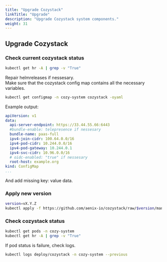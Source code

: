 ```yaml
---
title: "Upgrade Cozystack"
linkTitle: "Upgrade"
description: "Upgrade Cozystack system components."
weight: 31
---
```


## Upgrade Cozystack

### Check current cozystack status
```bash
kubectl get hr -A | grep -v "True"
```
Repair helmreleases if nessesary.  
Make sure that the cozystack config map contains all the necessary variables.

```bash
kubectl get configmap -n cozy-system cozystack -oyaml
```
Example output:
```yaml
apiVersion: v1
data:
  api-server-endpoint: https://33.44.55.66:6443
  #bundle-enable: telepresence if nessesary
  bundle-name: paas-full
  ipv4-join-cidr: 100.64.0.0/16
  ipv4-pod-cidr: 10.244.0.0/16
  ipv4-pod-gateway: 10.244.0.1
  ipv4-svc-cidr: 10.96.0.0/16
  # oidc-enabled: "true" if nessesary
  root-host: example.org
kind: ConfigMap
...
```
And add missing key: value data.

### Apply new version
```bash
version=vX.Y.Z
kubectl apply -f https://github.com/aenix-io/cozystack/raw/$version/manifests/cozystack-installer.yaml
```

### Check cozystack status
```bash
kubectl get pods -n cozy-system
kubectl get hr -A | grep -v "True"
```

If pod status is failure, check logs.
```bash
kubectl logs deploy/cozystack -n cozy-system --previous
```
